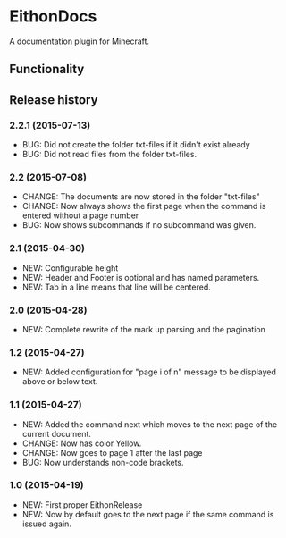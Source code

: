 # EithonDocs

A documentation plugin for Minecraft.

## Functionality

## Release history

### 2.2.1 (2015-07-13)

* BUG: Did not create the folder txt-files if it didn't exist already
* BUG: Did not read files from the folder txt-files.

### 2.2 (2015-07-08)

* CHANGE: The documents are now stored in the folder "txt-files"
* CHANGE: Now always shows the first page when the command is entered without a page number
* BUG: Now shows subcommands if no subcommand was given.

### 2.1 (2015-04-30)

* NEW: Configurable height
* NEW: Header and Footer is optional and has named parameters.
* NEW: Tab in a line means that line will be centered.

### 2.0 (2015-04-28)

* NEW: Complete rewrite of the mark up parsing and the pagination

### 1.2 (2015-04-27)

* NEW: Added configuration for "page i of n" message to be displayed above or below text.

### 1.1 (2015-04-27)

* NEW: Added the command next which moves to the next page of the current document.
* CHANGE: Now has color Yellow.
* CHANGE: Now goes to page 1 after the last page
* BUG: Now understands non-code brackets.

### 1.0 (2015-04-19)

* NEW: First proper EithonRelease
* NEW: Now by default goes to the next page if the same command is issued again.


